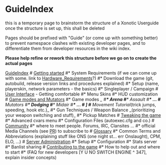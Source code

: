 GuideIndex
==========

this is a temporary page to brainstorm the structure of a Xonotic Userguide
once the structure is set up, this shall be deleted

Pages should be prefixed with "Guide" (or come up with something better) to prevent namespace clashes with existing developer pages,
and to differentiate them from developer resources in the wiki index.

**Please help refine or rework this structure before we go on to create the actual pages**

[GuideIndex](GuideIndex)
\# [Getting started](GuideGetStarted)
\#\* System Requirements (if we can come up with some. link to [Hardware\_Requirements](Hardware_Requirements)?)
\#\* Download the game (git, autobuild, release version links and procedures explained)
\#\* Setup (name, playerskin, network parameters - the basics)
\#\* Singleplayer / Campaign
\# [User Interface](GuideInterface) - Getting comfortable
\#\* Menu Skins
\#\* HUD customization
\# [Game modes and Mutators](GuideGameModes)
\#\* Game modes *\_
\#**\* Arena
\#**\* Assault
\#**\* ...
\#** Mutators
\#**\* Dodging
\#**\* Midair
\#**\* ...
\# ]
\#** Movement Tutorial*(trick jumps, speeding, hook etc.)\_
\#\* Gun Techniques / Weapon Balance \_(prioritizing your weapon switching and stuff)\_
\#\* Pickup Matches
\# [Tweaking the game](GuideTweaks)
\#\* Advanced cvars menu
\#\* Configuration Files (autoexec.cfg and co.)
\# [Community](GuideCommunity)
\#\* where to meet people. Forums, IRC, Clansites ...
\#\* official Media Channels (see [PR](Pr)) to subscribe to
\# [Glossary](GuideGlossary)
\#\* Common Terms and Abbreviations (explaining stuff like ONS (one night st... err Onslaught), CPM, ELO, ...)
\# [Server Administration](GuideServerAdministration)
\#\* Setup
\#\* Configuration
\#\* Stats server
\#\* Banlist sharing
\# [Contributing to the game](GuideContribute)
\#\* How to help out and where to start
\#\* (FAQ for new developers [Y U NO SWITCH ENGINE \^ 347], explain insider concepts)

